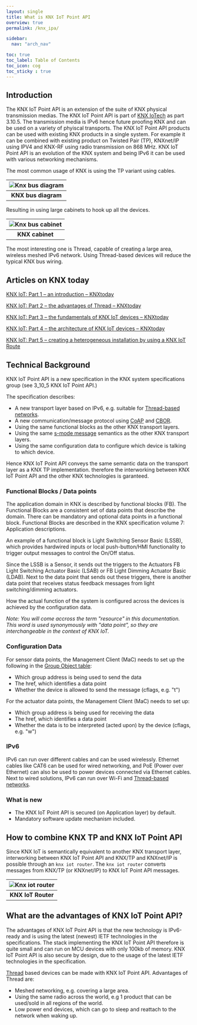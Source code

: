 ```yaml
---
layout: single
title: What is KNX IoT Point API
overview: true
permalink: /knx_ipa/

sidebar:
  nav: "arch_nav"

toc: true
toc_label: Table of Contents
toc_icon: cog
toc_sticky : true
---
```


## Introduction

The KNX IoT Point API is an extension of the suite of KNX physical transmission medias.
The KNX IoT Point API is part of [KNX IoTech](https://www.knx-iotech.org/) as part 3.10.5.
The transmission media is IPv6 hence future proofing KNX and can be used on a variety of phyiscal transports.
The KNX IoT Point API products can be used with existing KNX products in a single system.
For example it can be combined with existing product on Twisted Pair (TP), KNXnet/IP using IPV4 and KNX-RF using radio transmission on 868 MHz.
KNX IoT Point API is an evolution of the KNX system and being IPv6 it can be used with various networking mechanisms.

The most common usage of KNX is using the TP variant using cables.

| ![Knx bus diagram ](/assets/images/OIP.jpg) |
|:--:|
| <b>KNX bus diagram</b>|

Resulting in using large cabinets to hook up all the devices.

| ![Knx bus cabinet ](/assets/images/knx-cabinet.jpg) |
|:--:|
| <b>KNX cabinet</b>|

The most interesting one is Thread, capable of creating a large area, wireless meshed IPv6 network.
Using Thread-based devices will reduce the typical KNX bus wiring.


## Articles on KNX today

[KNX IoT: Part 1 – an introduction – KNXtoday](https://www.knxtoday.com/2023/01/45274/knx-iot-part-1-an-introduction.html)

[KNX IoT: Part 2 – the advantages of Thread – KNXtoday](https://www.knxtoday.com/2023/03/46100/knx-iot-part-2-the-advantages-of-thread.html)

[KNX IoT: Part 3 – the fundamentals of KNX IoT devices – KNXtoday](https://www.knxtoday.com/2023/04/46408/knx-iot-part-3-the-fundamentals-of-knx-iot-devices.html)

[KNX IoT: Part 4 – the architecture of KNX IoT devices – KNXtoday](https://www.knxtoday.com/2023/05/46612/knx-iot-part-4-the-architecture-of-knx-iot-devices.html)

[KNX IoT: Part 5 – creating a heterogeneous installation by using a KNX IoT Route](https://www.knxtoday.com/2023/07/47514/knx-iot-part-5-creating-a-heterogeneous-installation-by-using-a-knx-iot-router.html)

## Technical Background

KNX IoT Point API is a new specification in the KNX system specifications group (see 3_10_5 KNX IoT Point API.)

The specification describes:

- A new transport layer based on IPv6, e.g. suitable for [Thread-based networks](https://www.threadgroup.org/).
- A new communication/message protocol using [CoAP](https://www.rfc-editor.org/rfc/rfc7252) and [CBOR](https://www.rfc-editor.org/rfc/rfc8949.html).
- Using the same functional blocks as the other KNX transport layers.
- Using the same [s-mode message](architecture-smode.md) semantics as the other KNX transport layers.
- Using the same configuration data to configure which device is talking to which device.

Hence KNX IoT Point API conveys the same semantic data on the transport layer as a KNX TP implementation.
therefore the interworking between KNX IoT Point API and the other KNX technologies is garanteed.

### Functional Blocks / Data points

The application domain in KNX is described by functional blocks (FB). The Functional Blocks are a consistent set of data points that describe the domain.
There can be mandatory and optional data points in a functional block.
Functional Blocks are described in the KNX specification volume 7: Application descriptions.

An example of a functional block is Light Switching Sensor Basic (LSSB), which provides hardwired inputs or local push-button/HMI functionality to trigger output messages to control the On/Off status.

Since the LSSB is a Sensor, it sends out the triggers to the Actuators FB Light Switching Actuator Basic (LSAB) or FB Light Dimming Actuator Basic (LDAB).
Next to the data point that sends out these triggers, there is another data point that receives status feedback messages from light switching/dimming actuators.

How the actual function of the system is configured across the devices is achieved by the configuration data.

_Note: You will come accross the term "resource" in this documentation. This word is used synonymously with "data point", so they are interchangeable in the context of KNX IoT._


### Configuration Data

For sensor data points, the Management Client (MaC) needs to set up the following in the [Group Object table](gs_knx_config.md#group-object-table):

- Which group address is being used to send the data
- The href, which identifies a data point
- Whether the device is allowed to send the message (cflags, e.g. "t")

For the actuator data points, the Management Client (MaC) needs to set up:

- Which group address is being used for receiving the data
- The href, which identifies a data point
- Whether the data is to be interpreted (acted upon) by the device (cflags, e.g. "w")

### IPv6

IPv6 can run over different cables and can be used wirelessly.
Ethernet cables like CAT6 can be used for wired networking, and PoE (Power over Ethernet) can also be used to power devices connected via Ethernet cables.
Next to wired solutions, IPv6 can run over Wi-Fi and [Thread-based networks](https://www.threadgroup.org/).

### What is new

- The KNX IoT Point API is secured (on Application layer) by default.
- Mandatory software update mechanism included.

## How to combine KNX TP and KNX IoT Point API

Since KNX IoT is semantically equivalent to another KNX transport layer, interworking between KNX IoT Point API and KNX/TP and KNXnet/IP is possible through an `knx iot router`.
The `knx iot router` converts messages from KNX/TP (or KNXnet/IP) to KNX IoT Point API messages.

| ![Knx iot router ](/assets/images/iot-router.jpg) |
|:--:|
| <b>KNX IoT Router</b>|

## What are the advantages of KNX IoT Point API?

The advantages of KNX IoT Point API is that the new technology is IPv6-ready and is using the latest (newest) IETF technologies in the specifications.
The stack implementing the KNX IoT Point API therefore is quite small and can run on MCU devices with only 100kb of memory.
KNX IoT Point API is also secure by design, due to the usage of the latest IETF technologies in the specification.

[Thread](https://www.threadgroup.org/) based devices can be made with KNX IoT Point API.
Advantages of Thread are:

- Meshed networking, e.g. covering a large area.
- Using the same radio across the world, e.g 1 product that can be used/sold in all regions of the world.
- Low power end devices, which can go to sleep and reattach to the network when waking up.
